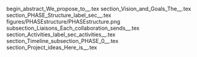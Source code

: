 begin_abstract_We_propose_to__.tex
section_Vision_and_Goals_The__.tex
section_PHASE_Structure_label_sec__.tex
figures/PHASEstructure/PHASEstructure.png
subsection_Liaisons_Each_collaboration_sends__.tex
section_Activities_label_sec_activities__.tex
section_Timeline_subsection_PHASE_0__.tex
section_Project_ideas_Here_is__.tex